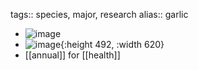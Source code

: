 tags:: species, major, research
alias:: garlic

- ![image](https://ipfs.io/ipfs/QmNZvnwnSW5zpJDL17NfHzs6Zk8EuEeghu6jUbxKbEteoN)
- ![image](https://ipfs.io/ipfs/QmPr3vWf28DaRaQbQnBgpzugQs7Nq7gkkXPmkk55uuW1Vs){:height 492, :width 620}
- [[annual]] for [[health]]